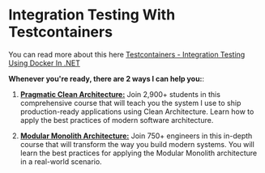 # Integration Testing With Testcontainers

You can read more about this here [Testcontainers - Integration Testing Using Docker In .NET](https://www.milanjovanovic.tech/blog/testcontainers-integration-testing-using-docker-in-dotnet)

**Whenever you're ready, there are 2 ways I can help you:**:

1. [**Pragmatic Clean Architecture:**](https://www.milanjovanovic.tech/pragmatic-clean-architecture?utm_source=dev.to&utm_medium=website&utm_campaign=cross-posting) Join 2,900+ students in this comprehensive course that will teach you the system I use to ship production-ready applications using Clean Architecture. Learn how to apply the best practices of modern software architecture.
 
2. [**Modular Monolith Architecture:**](https://www.milanjovanovic.tech/modular-monolith-architecture?utm_source=dev.to&utm_medium=website&utm_campaign=cross-posting) Join 750+ engineers in this in-depth course that will transform the way you build modern systems. You will learn the best practices for applying the Modular Monolith architecture in a real-world scenario.
